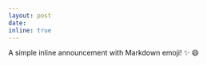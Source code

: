 ```yaml
---
layout: post
date: 
inline: true
---
```


A simple inline announcement with Markdown emoji! :sparkles: :smile:
